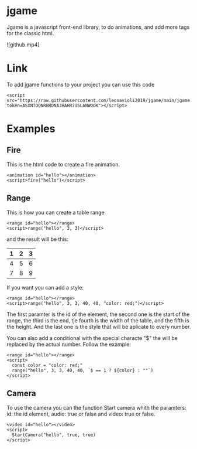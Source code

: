 # jgame

Jgame is a javascript front-end library, to do
animations, and add more tags for the classic html.

![github.mp4]

# Link

To add jgame functions to your
project you can use this code

```
<script src="https://raw.githubusercontent.com/leosavioli2019/jgame/main/jgame.js?token=ASXNTDQNRBRDNAJHAHR7ISLANWOOK"></script>
```

# Examples

## Fire

This is the html code to create
a fire animation.

```
<animation id="hello"></animation>
<script>fire("hello")</script>
```

## Range

This is how you can create a table
range

```
<range id="hello"></range>
<script>range("hello", 3, 3)</script>
```

and the result will be this:

1|2|3
--|--|--
4|5|6
7|8|9

If you want you can add a style:

```
<range id="hello"></range>
<script>range("hello", 3, 3, 40, 40, "color: red;")</script>
```

The first paramter is the id of the element, the second
one is the start of the range, the third is the end, tje fourth
is the width of the table, and the fifth is the height. And the last
one is the style that will be aplicate to every number.

You can also add a conditional with the special characte "$" the will be replaced
by the actual number. Follow the example:

```
<range id="hello"></range>
<script>
  const color = "color: red;"
  range("hello", 3, 3, 40, 40, `$ == 1 ? ${color} : ""`)
</script>
```

## Camera

To use the camera you can the function Start camera whith the paramters:
id: the id element, audio: true or false and video: true or false.

```
<video id="hello"></video>
<script>
  StartCamera("hello", true, true)
</script>
```

